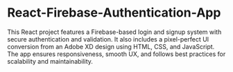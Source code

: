 # React-Firebase-Authentication-App
This React project features a Firebase-based login and signup system with secure authentication and validation. It also includes a pixel-perfect UI conversion from an Adobe XD design using HTML, CSS, and JavaScript. The app ensures responsiveness, smooth UX, and follows best practices for scalability and maintainability.
